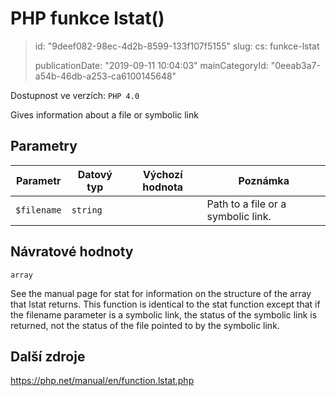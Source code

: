 PHP funkce lstat()
==================

> id: "9deef082-98ec-4d2b-8599-133f107f5155"
> slug:
> 	cs: funkce-lstat
> 
> publicationDate: "2019-09-11 10:04:03"
> mainCategoryId: "0eeab3a7-a54b-46db-a253-ca6100145648"

Dostupnost ve verzích: `PHP 4.0`

Gives information about a file or symbolic link


Parametry
--------------

| Parametr | Datový typ | Výchozí hodnota | Poznámka |
|-----|-----|-----|-----|
| `$filename` | `string` |  | Path to a file or a symbolic link. |


Návratové hodnoty
----------------

`array`

See the manual page for stat for information on
the structure of the array that lstat returns.
This function is identical to the stat function
except that if the filename parameter is a symbolic
link, the status of the symbolic link is returned, not the status of the
file pointed to by the symbolic link.

Další zdroje
------------

https://php.net/manual/en/function.lstat.php
